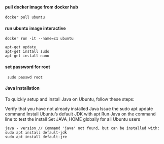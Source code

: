 
#### pull docker image from docker hub
```
docker pull ubuntu 
```

#### run ubuntu image interactive
``` 
docker run -it --name=c1 ubuntu
```

``` 
apt-get update
apt-get install sudo
apt-get install nano
```

#### set password for root
``` sudo passwd root```

#### Java installation
To quickly setup and install Java on Ubuntu, follow these steps:

Verify that you have not already installed Java
Issue the sudo apt update command
Install Ubuntu’s default JDK with apt
Run Java on the command line to test the install
Set JAVA_HOME globally for all Ubuntu users

```
java - version // Command 'java' not found, but can be installed with:
sudo apt install default-jdk
sudo apt install default-jre
```

